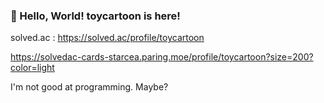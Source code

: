 ### 📖 Hello, World! toycartoon is here!

solved.ac : https://solved.ac/profile/toycartoon

https://solvedac-cards-starcea.paring.moe/profile/toycartoon?size=200?color=light

I'm not good at programming. Maybe?

<!--
**Toycartoon/toycartoon** is a ✨ _special_ ✨ repository because its `README.md` (this file) appears on your GitHub profile.

Here are some ideas to get you started:

- 🔭 I’m currently working on ...
- 🌱 I’m currently learning ...
- 👯 I’m looking to collaborate on ...
- 🤔 I’m looking for help with ...
- 💬 Ask me about ...
- 📫 How to reach me: ...
- 😄 Pronouns: ...
- ⚡ Fun fact: ...
-->
